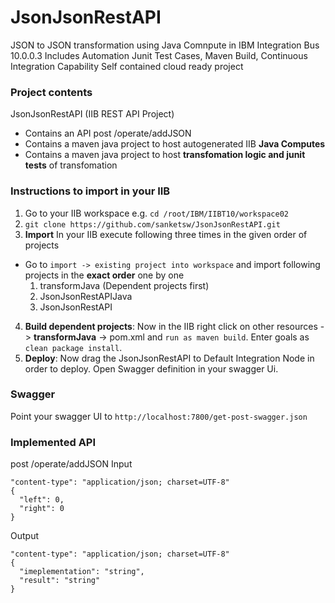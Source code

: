 # JsonJsonRestAPI
JSON to JSON transformation using Java Comnpute in IBM Integration Bus 10.0.0.3
Includes Automation Junit Test Cases, Maven Build, Continuous Integration Capability
Self contained cloud ready project

### Project contents

JsonJsonRestAPI (IIB REST API Project)
- Contains an API post /operate/addJSON 
- Contains a maven java project to host autogenerated IIB **Java Computes**
- Contains a maven java project to host **transfomation logic and junit tests** of transfomation

### Instructions to import in your IIB
1. Go to your IIB workspace e.g. `cd /root/IBM/IIBT10/workspace02`
2. `git clone https://github.com/sanketsw/JsonJsonRestAPI.git`
3. **Import** In your IIB execute following three times in the given order of projects 
  - Go to `import -> existing project into workspace` and import following projects in the **exact order** one by one
    1. transformJava (Dependent projects first)
    2. JsonJsonRestAPIJava 
    3. JsonJsonRestAPI
4. **Build dependent projects**: Now in the IIB right click on other resources -> **transformJava** -> pom.xml and `run as maven build`. Enter goals as `clean package install`. 
5. **Deploy**: Now drag the JsonJsonRestAPI to Default Integration Node in order to deploy. Open Swagger definition in your swagger Ui.

### Swagger
Point your swagger UI to `http://localhost:7800/get-post-swagger.json`

### Implemented API 
post /operate/addJSON 
Input
```
"content-type": "application/json; charset=UTF-8"
{
  "left": 0,
  "right": 0
}
```
Output
```
"content-type": "application/json; charset=UTF-8"
{
  "imeplementation": "string",
  "result": "string"
}
```

